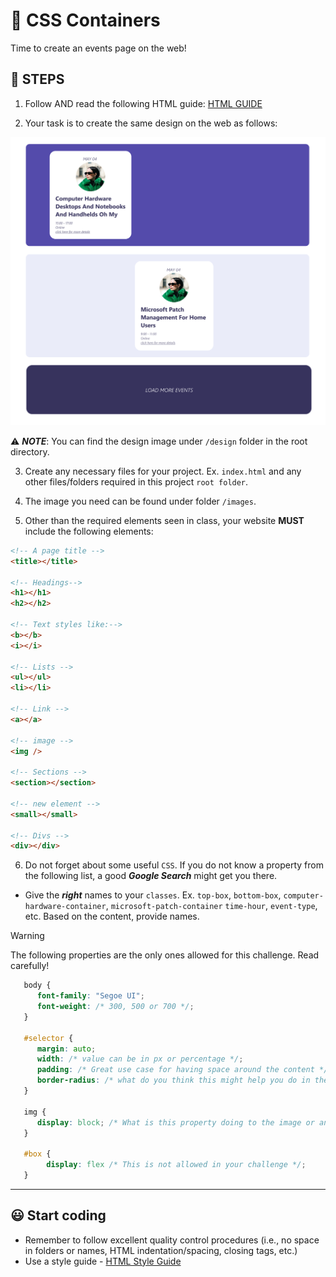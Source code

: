 # 🧩 CSS Containers

Time to create an events page on the web!

## 🏁 STEPS

1. Follow AND read the following HTML guide: [HTML GUIDE](https://www.w3schools.com/htmL/html5_syntax.asp)

2. Your task is to create the same design on the web as follows:

![events-page](./design/events.png)<br>

⚠️ **_NOTE_**: You can find the design image under `/design` folder in the root directory.<br>

3. Create any necessary files for your project. Ex. `index.html` and any other files/folders required in this project `root folder`. <br>

4. The image you need can be found under folder `/images`.
5. Other than the required elements seen in class, your website **MUST** include the following elements:

```html
<!-- A page title -->
<title></title>

<!-- Headings-->
<h1></h1>
<h2></h2>

<!-- Text styles like:-->
<b></b>
<i></i>

<!-- Lists -->
<ul></ul>
<li></li>

<!-- Link -->
<a></a>

<!-- image -->
<img />

<!-- Sections -->
<section></section>

<!-- new element -->
<small></small>

<!-- Divs -->
<div></div>
```

6. Do not forget about some useful `CSS`. If you do not know a property from the following list, a good **_Google Search_** might get you there.<br>

- Give the **_right_** names to your `classes`. Ex. `top-box`, `bottom-box`, `computer-hardware-container`, `microsoft-patch-container` `time-hour`, `event-type`, etc. Based on the content, provide names.

> [!WARNING]
> The following properties are the only ones allowed for this challenge. Read carefully!

```CSS
   body {
      font-family: "Segoe UI";
      font-weight: /* 300, 500 or 700 */;
   }

   #selector {
      margin: auto;
      width: /* value can be in px or percentage */;
      padding: /* Great use case for having space around the content */;
      border-radius: /* what do you think this might help you do in the border? 🤔*/;
   }

   img {
      display: block; /* What is this property doing to the image or any other element? 💭 */;
   }

   #box {
        display: flex /* This is not allowed in your challenge */;
   }
```

---

## 😃 Start coding

- Remember to follow excellent quality control procedures (i.e., no space in folders or names, HTML indentation/spacing, closing tags, etc.)
- Use a style guide - [HTML Style Guide](https://www.w3schools.com/htmL/html5_syntax.asp)

